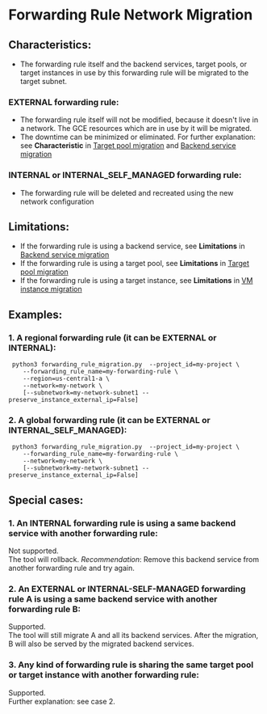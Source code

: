 # Forwarding Rule Network Migration
## Characteristics:
*  The forwarding rule itself and the backend services, target pools, or target instances in use by this forwarding rule will be migrated to the target subnet.
### EXTERNAL forwarding rule:
* The forwarding rule itself will not be modified, because it doesn't live in a network. The GCE resources which are in use by it will be migrated.
* The downtime can be minimized or eliminated. For further explanation: see **Characteristic** in [Target pool migration](./TARGET_POOL_README.md) and [Backend service migration](./BACKEND_SERVICE_README.md)
### INTERNAL or INTERNAL_SELF_MANAGED forwarding rule:
* The forwarding rule will be deleted and recreated using the new network configuration 
## Limitations:
* If the forwarding rule is using a backend service, see **Limitations** in [Backend service migration](./BACKEND_SERVICE_README.md)
* If the forwarding rule is using a target pool, see **Limitations** in [Target pool migration](./TARGET_POOL_README.md)
* If the forwarding rule is using a target instance, see **Limitations** in [VM instance migration](./VM_INSTANCE_README.md)
## Examples:
### 1. A regional forwarding rule (it can be EXTERNAL or INTERNAL):
     python3 forwarding_rule_migration.py  --project_id=my-project \
        --forwarding_rule_name=my-forwarding-rule \
        --region=us-central1-a \
        --network=my-network \
        [--subnetwork=my-network-subnet1 --preserve_instance_external_ip=False]
     
### 2. A global forwarding rule (it can be EXTERNAL or INTERNAL_SELF_MANAGED):
     python3 forwarding_rule_migration.py  --project_id=my-project \
        --forwarding_rule_name=my-forwarding-rule \
        --network=my-network \
        [--subnetwork=my-network-subnet1 --preserve_instance_external_ip=False]
        
## Special cases:
### 1. An INTERNAL forwarding rule is using a same backend service with another forwarding rule:
Not supported. \
The tool will rollback. 
*Recommendation*: Remove this backend service from another forwarding rule and try again.
### 2. An EXTERNAL or INTERNAL-SELF-MANAGED forwarding rule A is using a same backend service with another forwarding rule B:
Supported. \
The tool will still migrate A and all its backend services. 
After the migration, B will also be served by the migrated backend services. 
### 3. Any kind of forwarding rule is sharing the same target pool or target instance with another forwarding rule:
Supported. \
Further explanation: see case 2.
 